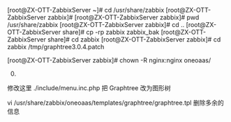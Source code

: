 

[root@ZX-OTT-ZabbixServer ~]# cd /usr/share/zabbix
[root@ZX-OTT-ZabbixServer zabbix]# 
[root@ZX-OTT-ZabbixServer zabbix]# pwd
/usr/share/zabbix
[root@ZX-OTT-ZabbixServer zabbix]# cd ..
[root@ZX-OTT-ZabbixServer share]# cp -rp zabbix zabbix_bak
[root@ZX-OTT-ZabbixServer share]# cd zabbix
[root@ZX-OTT-ZabbixServer zabbix]# cd zabbix /tmp/graphtree3.0.4.patch 


[root@ZX-OTT-ZabbixServer zabbix]# chown -R nginx:nginx oneoaas/ 


0. 
修改这里 ./include/menu.inc.php
把  Graphtree 改为图形树



vi /usr/share/zabbix/oneoaas/templates/graphtree/graphtree.tpl
删除多余的信息
